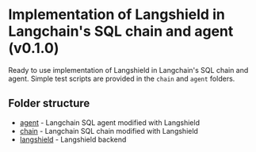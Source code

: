 # Implementation of Langshield in Langchain's SQL chain and agent (v0.1.0)

Ready to use implementation of Langshield in Langchain's SQL chain and agent. Simple test scripts are provided in the `chain` and `agent` folders.

## Folder structure

- [agent](./agent/) - Langchain SQL agent modified with Langshield
- [chain](./chain/) - Langchain SQL chain modified with Langshield
- [langshield](./langshield/) - Langshield backend
